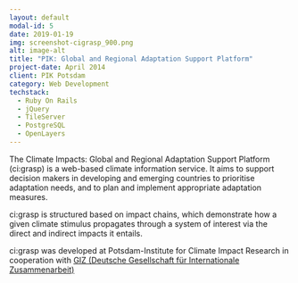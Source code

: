 ```yaml
---
layout: default
modal-id: 5
date: 2019-01-19
img: screenshot-cigrasp_900.png
alt: image-alt
title: "PIK: Global and Regional Adaptation Support Platform"
project-date: April 2014
client: PIK Potsdam
category: Web Development
techstack: 
  - Ruby On Rails
  - jQuery
  - TileServer
  - PostgreSQL
  - OpenLayers
---
```


The Climate Impacts: Global and Regional Adaptation Support Platform (ci:grasp) is a web-based climate information service. It aims to support decision makers in developing and emerging countries to prioritise adaptation needs, and to plan and implement appropriate adaptation measures.

ci:grasp is structured based on impact chains, which demonstrate how a given climate stimulus propagates through a system of interest via the direct and indirect impacts it entails. 

ci:grasp was developed at Potsdam-Institute for Climate Impact Research in cooperation with <a href="https://www.giz.de/de/html/index.html">GIZ (Deutsche Gesellschaft für Internationale Zusammenarbeit)</a>
